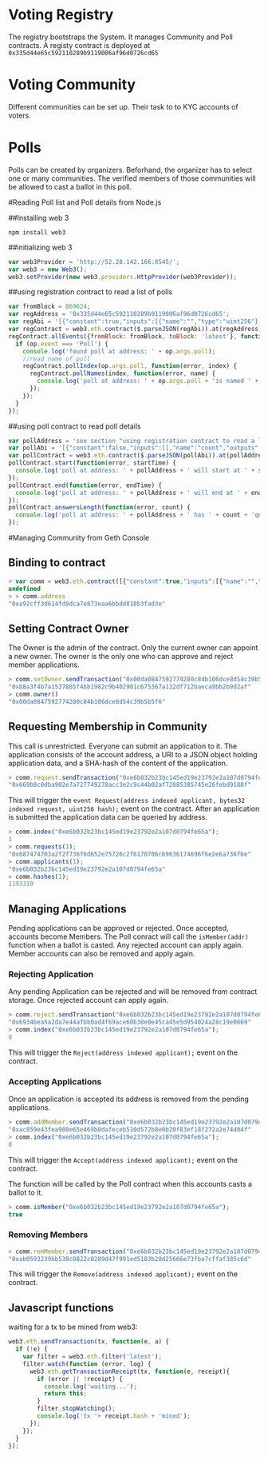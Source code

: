 
# Voting Registry

The registry bootstraps the System. It manages Community and Poll contracts. A registy contract is deployed at `0x335d44e65c592110289b9119006af96d0726cd65`

# Voting Community

Different communities can be set up. Their task to to KYC accounts of voters.

# Polls

Polls can be created by organizers. Beforhand, the organizer has to select one or many communities. The verified members of those communities will be allowed to cast a ballot in this poll.

#Reading Poll list and Poll details from Node.js

##Installing web 3
```
npm install web3
```

##initializing web 3
```javascript
var web3Provider = 'http://52.28.142.166:8545/';
var web3 = new Web3();
web3.setProvider(new web3.providers.HttpProvider(web3Provider));
```
 
##using registration contract to read a list of polls
```javascript
var fromBlock = 869624;
var regAddress = '0x335d44e65c592110289b9119006af96d0726cd65';
var regAbi = '[{"constant":true,"inputs":[{"name":"","type":"uint256"}],"name":"owners","outputs":[{"name":"","type":"address"}],"type":"function"},{"constant":true,"inputs":[{"name":"","type":"uint256"}],"name":"providers","outputs":[{"name":"","type":"address"}],"type":"function"},{"constant":true,"inputs":[{"name":"","type":"uint256"}],"name":"provNames","outputs":[{"name":"","type":"string"}],"type":"function"},{"constant":true,"inputs":[],"name":"owner","outputs":[{"name":"","type":"address"}],"type":"function"},{"constant":true,"inputs":[{"name":"","type":"uint256"}],"name":"pollNames","outputs":[{"name":"","type":"string"}],"type":"function"},{"constant":true,"inputs":[{"name":"","type":"uint256"}],"name":"polls","outputs":[{"name":"","type":"address"}],"type":"function"},{"constant":true,"inputs":[{"name":"","type":"address"}],"name":"pollIndex","outputs":[{"name":"","type":"uint256"}],"type":"function"},{"constant":false,"inputs":[{"name":"_poll","type":"address"},{"name":"_name","type":"string"}],"name":"addPoll","outputs":[{"name":"","type":"bool"}],"type":"function"},{"constant":false,"inputs":[{"name":"_provider","type":"address"}],"name":"remProvider","outputs":[{"name":"","type":"bool"}],"type":"function"},{"constant":true,"inputs":[{"name":"","type":"address"}],"name":"provIndex","outputs":[{"name":"","type":"uint256"}],"type":"function"},{"constant":false,"inputs":[{"name":"_provider","type":"address"},{"name":"_name","type":"string"}],"name":"addProvider","outputs":[{"name":"","type":"bool"}],"type":"function"},{"inputs":[],"type":"constructor"},{"anonymous":false,"inputs":[{"indexed":false,"name":"provider","type":"address"}],"name":"Provider","type":"event"},{"anonymous":false,"inputs":[{"indexed":false,"name":"poll","type":"address"}],"name":"Poll","type":"event"}]';
var regContract = web3.eth.contract($.parseJSON(regAbi)).at(regAddress);
regContract.allEvents({fromBlock: fromBlock, toBlock: 'latest'}, function(err,op) {
  if (op.event === 'Poll') {
    console.log('found poll at address: ' + op.args.poll);
    //read name of poll
    regContract.pollIndex(op.args.poll, function(error, index) {
      regContract.pollNames(index, function(error, name) {
        console.log('poll at address: ' + op.args.poll + 'is named ' + name);
      });
    });
  }
});
```

##using poll contract to read poll details
```javascript
var pollAddress = 'see section "using registration contract to read a list of polls"';
var pollAbi = '[{"constant":false,"inputs":[],"name":"count","outputs":[{"name":"","type":"bool"}],"type":"function"},{"constant":true,"inputs":[{"name":"","type":"uint256"}],"name":"idVers","outputs":[{"name":"","type":"address"}],"type":"function"},{"constant":true,"inputs":[{"name":"","type":"address"}],"name":"index","outputs":[{"name":"","type":"uint256"}],"type":"function"},{"constant":false,"inputs":[{"name":"_now","type":"uint256"}],"name":"countTimed","outputs":[{"name":"","type":"bool"}],"type":"function"},{"constant":true,"inputs":[],"name":"questions","outputs":[{"name":"","type":"string"}],"type":"function"},{"constant":false,"inputs":[{"name":"_ballot","type":"uint8[]"},{"name":"_now","type":"uint256"}],"name":"castTimed","outputs":[{"name":"","type":"bytes32"}],"type":"function"},{"constant":false,"inputs":[{"name":"_start","type":"uint256"},{"name":"_end","type":"uint256"},{"name":"_answerCount","type":"uint8[]"},{"name":"_idVers","type":"address[]"},{"name":"_questions","type":"string"}],"name":"setParams","outputs":[{"name":"","type":"bool"}],"type":"function"},{"constant":false,"inputs":[{"name":"_ballot","type":"uint8[]"}],"name":"cast","outputs":[{"name":"","type":"bytes32"}],"type":"function"},{"constant":true,"inputs":[],"name":"start","outputs":[{"name":"","type":"uint256"}],"type":"function"},{"constant":true,"inputs":[{"name":"","type":"uint256"},{"name":"","type":"uint256"}],"name":"results","outputs":[{"name":"","type":"uint256"}],"type":"function"},{"constant":true,"inputs":[{"name":"","type":"uint256"}],"name":"voters","outputs":[{"name":"","type":"address"}],"type":"function"},{"constant":true,"inputs":[],"name":"answersLength","outputs":[{"name":"","type":"uint256"}],"type":"function"},{"constant":true,"inputs":[{"name":"","type":"uint256"}],"name":"answerCount","outputs":[{"name":"","type":"uint8"}],"type":"function"},{"constant":true,"inputs":[],"name":"end","outputs":[{"name":"","type":"uint256"}],"type":"function"},{"constant":true,"inputs":[{"name":"","type":"uint256"},{"name":"","type":"uint256"}],"name":"ballots","outputs":[{"name":"","type":"uint8"}],"type":"function"},{"inputs":[],"type":"constructor"},{"anonymous":false,"inputs":[{"indexed":true,"name":"voter","type":"address"},{"indexed":true,"name":"hash","type":"bytes32"}],"name":"Vote","type":"event"}]';
var pollContract = web3.eth.contract($.parseJSON(pollAbi)).at(pollAddress);
pollContract.start(function(error, startTime) {
  console.log('poll at address: ' + pollAddress + ' will start at ' + startTime);
});
pollContract.end(function(error, endTime) {
  console.log('poll at address: ' + pollAddress + ' will end at ' + endTime);
});
pollContract.answersLength(function(error, count) {
  console.log('poll at address: ' + pollAddress + ' has ' + count + 'questions.');
});
```

#Managing Community from Geth Console

## Binding to contract

```javascript
> var comm = web3.eth.contract([{"constant":true,"inputs":[{"name":"","type":"address"}],"name":"members","outputs":[{"name":"","type":"bool"}],"type":"function"},{"constant":false,"inputs":[{"name":"_newOwner","type":"address"}],"name":"setOwner","outputs":[{"name":"","type":"bool"}],"type":"function"},{"constant":true,"inputs":[{"name":"","type":"address"}],"name":"index","outputs":[{"name":"","type":"uint256"}],"type":"function"},{"constant":false,"inputs":[{"name":"_member","type":"address"}],"name":"remMember","outputs":[{"name":"","type":"bool"}],"type":"function"},{"constant":true,"inputs":[{"name":"","type":"uint256"}],"name":"hashes","outputs":[{"name":"","type":"uint256"}],"type":"function"},{"constant":true,"inputs":[{"name":"","type":"uint256"}],"name":"applicants","outputs":[{"name":"","type":"address"}],"type":"function"},{"constant":true,"inputs":[{"name":"","type":"uint256"}],"name":"requests","outputs":[{"name":"","type":"bytes32"}],"type":"function"},{"constant":true,"inputs":[],"name":"owner","outputs":[{"name":"","type":"address"}],"type":"function"},{"constant":true,"inputs":[{"name":"_member","type":"address"}],"name":"isMember","outputs":[{"name":"","type":"bool"}],"type":"function"},{"constant":false,"inputs":[{"name":"_applicant","type":"address"}],"name":"reject","outputs":[{"name":"","type":"bool"}],"type":"function"},{"constant":false,"inputs":[{"name":"_applicant","type":"address"}],"name":"addMember","outputs":[{"name":"","type":"bool"}],"type":"function"},{"constant":false,"inputs":[{"name":"_applicant","type":"address"},{"name":"_request","type":"bytes32"},{"name":"_hash","type":"uint256"}],"name":"request","outputs":[{"name":"","type":"bool"}],"type":"function"},{"inputs":[],"type":"constructor"},{"anonymous":false,"inputs":[{"indexed":true,"name":"applicant","type":"address"},{"indexed":true,"name":"request","type":"bytes32"},{"indexed":false,"name":"hash","type":"uint256"}],"name":"Request","type":"event"},{"anonymous":false,"inputs":[{"indexed":true,"name":"applicant","type":"address"}],"name":"Reject","type":"event"},{"anonymous":false,"inputs":[{"indexed":true,"name":"applicant","type":"address"}],"name":"Accept","type":"event"},{"anonymous":false,"inputs":[{"indexed":true,"name":"applicant","type":"address"}],"name":"Remove","type":"event"}]).at("0xa92cff3d614fd9dca7e873eaa6bbdd818b3fad3e");
undefined
> > comm.address
"0xa92cff3d614fd9dca7e873eaa6bbdd818b3fad3e"
```

## Setting Contract Owner

The Owner is the admin of the contract. Only the current owner can appoint a new owner.  The owner is the only one who can approve and reject member applications.

```javascript
> comm.setOwner.sendTransaction("0x00da0847592774280c84b106dce8d54c39b5b5f6",{from:eth.accounts[0], gas: 120000});
"0xb8a3f4b7a1537885f4bb1982c9b402901c675367a132df712baeca9bb2b9d2af"
> comm.owner()
"0x00da0847592774280c84b106dce8d54c39b5b5f6"
```

## Requesting Membership in Community

This call is unrestricted. Everyone can submit an application to it. The application consists of the account address, a URI to a JSON object holding application data, and a SHA-hash of the content of the application. 

```javascript
> comm.request.sendTransaction("0xe6b032b23bc145ed19e23792e2a107d0794fe65a","http://some.url/application.json","0x123567",{from:eth.accounts[0], gas: 150000});
"0x669b8c0dba902e7a727749278acc3e2c9c44b02af72885385745e26febd9188f"
```
This will trigger the `event Request(address indexed applicant, bytes32 indexed request, uint256 hash);` event on the contract. After an application is submitted the application data can be queried by address.

```javascript
> comm.index("0xe6b032b23bc145ed19e23792e2a107d0794fe65a");
1
> comm.requests(1);
"0x687474703a2f2f736f6d652e75726c2f6170706c69636174696f6e2e6a736f6e"
> comm.applicants(1);
"0xe6b032b23bc145ed19e23792e2a107d0794fe65a"
> comm.hashes(1);
1193319
```

## Managing Applications

Pending applications can be approved or rejected. Once accepted, accounts become Members. The Poll conract will call the `isMember(addr)` function when a ballot is casted. Any rejected account can apply again. Member accounts can also be removed and apply again.

### Rejecting Application

Any pending Application can be rejected and will be removed from contract storage. Once rejected account can apply again.

```javascript
> comm.reject.sendTransaction("0xe6b032b23bc145ed19e23792e2a107d0794fe65a",{from:eth.accounts[0], gas: 150000});
"0x6934bea5a2da7e44afbb0ad4f69ace60b38e0e45ca45e5d954024a28c19e0669"
> comm.index("0xe6b032b23bc145ed19e23792e2a107d0794fe65a");
0
```

This will trigger the `Reject(address indexed applicant);` event on the contract.

### Accepting Applications

Once an application is accepted its address is removed from the pending applications. 

```javascript
> comm.addMember.sendTransaction("0xe6b032b23bc145ed19e23792e2a107d0794fe65a",{from:eth.accounts[0], gas: 150000});
"0xac859e43fea980e65e469b0dafeceb510d572b8e0b20f83ef18f272a2e74d04f"
> comm.index("0xe6b032b23bc145ed19e23792e2a107d0794fe65a");
0
```
This will trigger the `Accept(address indexed applicant);` event on the contract.

The function will be called by the Poll contract when this accounts casts a ballot to it.
```javascript
> comm.isMember("0xe6b032b23bc145ed19e23792e2a107d0794fe65a");
true
```
### Removing Members

```javascript
> comm.remMember.sendTransaction("0xe6b032b23bc145ed19e23792e2a107d0794fe65a",{from:eth.accounts[0], gas: 150000});
"0xab0593239bb538c0822c0289d47f991ed5183b20d25666e73fba7cffaf385c6d"
```
This will trigger the `Remove(address indexed applicant);` event on the contract.


## Javascript functions

waiting for a tx to be mined from web3:

```javascript
web3.eth.sendTransaction(tx, function(e, a) {
  if (!e) {
    var filter = web3.eth.filter('latest');
    filter.watch(function (error, log) {
      web3.eth.getTransactionReceipt(tx, function(e, receipt){
        if (error || !receipt) {
          console.log('waiting...'); 
          return this;
        }
        filter.stopWatching();
        console.log('tx '+ receipt.hash + 'mined'); 
      });
    });
  }
});
```

